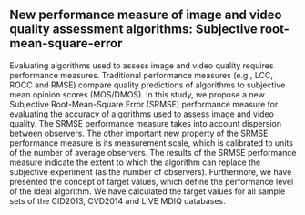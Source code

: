 ## New performance measure of image and video quality assessment algorithms: Subjective root-mean-square-error 
Evaluating algorithms used to assess image and video quality requires performance measures. Traditional performance measures (e.g., LCC, ROCC and RMSE) compare quality predictions of algorithms to subjective mean opinion scores (MOS/DMOS). In this study, we propose a new Subjective Root-Mean-Square Error (SRMSE) performance measure for evaluating the accuracy of algorithms used to assess image and video quality. The SRMSE performance measure takes into account dispersion between observers. The other important new property of the SRMSE performance measure is its measurement scale, which is calibrated to units of the number of average observers. The results of the SRMSE performance measure indicate the extent to which the algorithm can replace the subjective experiment (as the number of observers). Furthermore, we have presented the concept of target values, which define the performance level of the ideal algorithm. We have calculated the target values for all sample sets of the CID2013, CVD2014 and LIVE MDIQ databases.
